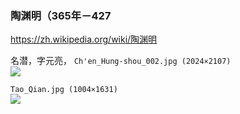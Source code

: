 ### 陶渊明（365年－427
https://zh.wikipedia.org/wiki/陶渊明

名潜，字元亮，
`Ch'en_Hung-shou_002.jpg (2024×2107)`<br>
![](https://upload.wikimedia.org/wikipedia/commons/7/77/Ch%27en_Hung-shou_002.jpg)

`Tao_Qian.jpg (1004×1631)`<br>
![](https://upload.wikimedia.org/wikipedia/commons/9/98/Tao_Qian.jpg)
